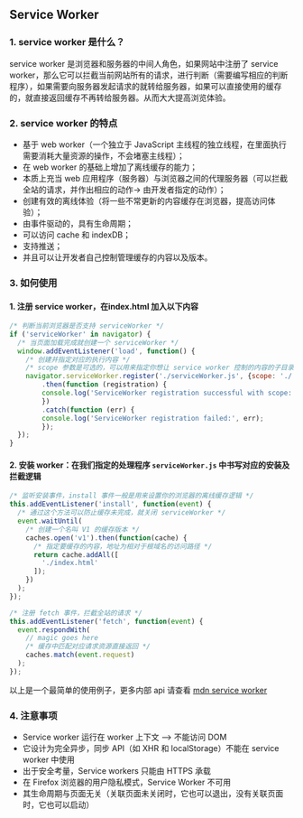 ## Service Worker

### 1. service worker 是什么？

service worker 是浏览器和服务器的中间人角色，如果网站中注册了 service worker，那么它可以拦截当前网站所有的请求，进行判断（需要编写相应的判断程序），如果需要向服务器发起请求的就转给服务器，如果可以直接使用的缓存的，就直接返回缓存不再转给服务器。从而大大提高浏览体验。

### 2. service worker 的特点

- 基于 web worker（一个独立于 JavaScript 主线程的独立线程，在里面执行需要消耗大量资源的操作，不会堵塞主线程）；
- 在 web worker 的基础上增加了离线缓存的能力；
- 本质上充当 web 应用程序（服务器）与浏览器之间的代理服务器（可以拦截全站的请求，并作出相应的动作-> 由开发者指定的动作）；
- 创建有效的离线体验（将一些不常更新的内容缓存在浏览器，提高访问体验）；
- 由事件驱动的，具有生命周期；
- 可以访问 cache 和 indexDB；
- 支持推送；
- 并且可以让开发者自己控制管理缓存的内容以及版本。

### 3. 如何使用

#### 1. 注册 service worker，在index.html 加入以下内容

```js
/* 判断当前浏览器是否支持 serviceWorker */
if ('serviceWorker' in navigator) {
  /* 当页面加载完成就创建一个 serviceWorker */
  window.addEventListener('load', function() {
    /* 创建并指定对应的执行内容 */
    /* scope 参数是可选的，可以用来指定你想让 service worker 控制的内容的子目录。在这个例子里，我们制定了 '/'，表示 根网域下的所有内容。这也是默认值。 */
    navigator.serviceWorker.register('./serviceWorker.js', {scope: './'})
    	.then(function (registration) {
      	console.log('ServiceWorker registration successful with scope:', registration.scope);
    	})
    	.catch(function (err) {
      	console.log('ServiceWorker registration failed:', err);
    	});
  });
}
```

#### 2. 安装 worker：在我们指定的处理程序 `serviceWorker.js` 中书写对应的安装及拦截逻辑

```js
/* 监听安装事件，install 事件一般是用来设置你的浏览器的离线缓存逻辑 */
this.addEventListener('install', function(event) {
  /* 通过这个方法可以防止缓存未完成，就关闭 serviceWorker */
  event.waitUntil(
  	/* 创建一个名叫 V1 的缓存版本 */
    caches.open('v1').then(function(cache) {
      /* 指定要缓存的内容，地址为相对于根域名的访问路径 */
      return cache.addAll([
        './index.html'
      ]);
    })
  );
});

/* 注册 fetch 事件，拦截全站的请求 */
this.addEventListener('fetch', function(event) {
  event.respondWith(
  	// magic goes here
    /* 缓存中匹配对应请求资源直接返回 */
    caches.match(event.request)
  );
});
```

以上是一个最简单的使用例子，更多内部 api 请查看 [mdn service worker](https://developer.mozilla.org/zh-CN/docs/Web/API/Service_Worker_API) 

### 4. 注意事项

- Service worker 运行在 worker 上下文 --> 不能访问 DOM
- 它设计为完全异步，同步 API（如 XHR 和 localStorage）不能在 service worker 中使用
- 出于安全考量，Service workers 只能由 HTTPS 承载
- 在 Firefox 浏览器的用户隐私模式，Service Worker 不可用
- 其生命周期与页面无关（关联页面未关闭时，它也可以退出，没有关联页面时，它也可以启动）